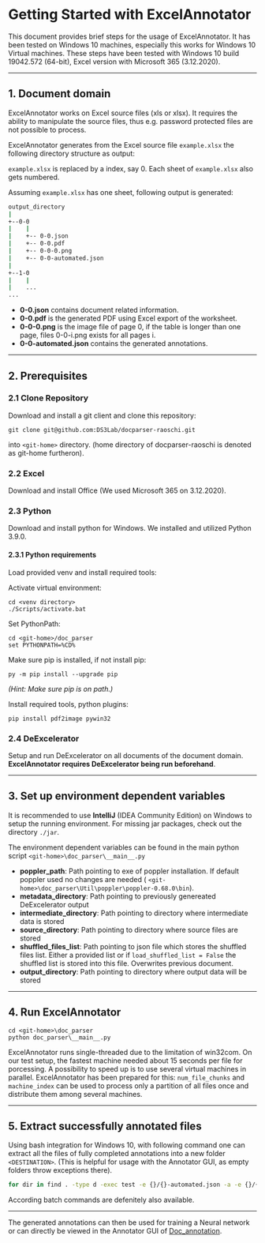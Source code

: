 # Getting Started with ExcelAnnotator

This document provides brief steps for the usage of ExcelAnnotator.
It has been tested on Windows 10 machines, especially this works for Windows 10 Virtual machines.
These steps have been tested with Windows 10 build 19042.572 (64-bit), Excel version with Microsoft 365 (3.12.2020).

---
## 1. Document domain
ExcelAnnotator works on Excel source files (xls or xlsx). It requires the ability to manipulate the source files, thus e.g. password protected files are not possible to process.

ExcelAnnotator generates from the Excel source file `example.xlsx` the following directory structure as output:

`example.xlsx` is replaced by a index, say 0. Each sheet of `example.xlsx` also gets numbered.

Assuming `example.xlsx` has one sheet, following output is generated:

```bash
output_directory
|
+--0-0
|    |
|    +-- 0-0.json
|    +-- 0-0.pdf
|    +-- 0-0-0.png
|    +-- 0-0-automated.json
|
+--1-0
|    |
|    ...
...
```

- **0-0.json** contains document related information.
- **0-0.pdf** is the generated PDF using Excel export of the worksheet.
- **0-0-0.png** is the image file of page 0, if the table is longer than one page, files 0-0-i.png exists for all pages i.
- **0-0-automated.json** contains the generated annotations.

---
## 2. Prerequisites

### **2.1 Clone Repository**
Download and install a git client and clone this repository:
```batch
git clone git@github.com:DS3Lab/docparser-raoschi.git
```
into `<git-home>` directory. (home directory of docparser-raoschi is denoted as git-home furtheron).

### **2.2 Excel**
Download and install Office (We used Microsoft 365 on 3.12.2020).

### **2.3 Python**
Download and install python for Windows. We installed and utilized Python 3.9.0.

#### **2.3.1 Python requirements**
Load provided venv and install required tools:

Activate virtual environment:
```batch
cd <venv directory>
./Scripts/activate.bat
```

Set PythonPath:
```batch
cd <git-home>/doc_parser
set PYTHONPATH=%CD%
```

Make sure pip is installed, if not install pip:
```batch
py -m pip install --upgrade pip
```
*(Hint: Make sure pip is on path.)*

Install required tools, python plugins:
```batch
pip install pdf2image pywin32
```

### **2.4 DeExcelerator**
Setup and run DeExcelerator on all documents of the document domain. **ExcelAnnotator requires DeExcelerator being run beforehand**.

---
## 3. Set up environment dependent variables
It is recommended to use **IntelliJ** (IDEA Community Edition) on Windows to setup the running environment. For missing jar packages, check out the directory `./jar`. 

The environment dependent variables can be found in the main python script `<git-home>\doc_parser\__main__.py`

- **poppler_path**: Path pointing to exe of poppler installation. If default poppler used no changes are needed ( `<git-home>\doc_parser\Util\poppler\poppler-0.68.0\bin`).
- **metadata_directory**: Path pointing to previously genereated DeExcelerator output
- **intermediate_directory**: Path pointing to directory where intermediate data is stored
- **source_directory**: Path pointing to directory where source files are stored
- **shuffled_files_list**: Path pointing to json file which stores the shuffled files list. Either a provided list or if `load_shuffled_list = False` the shuffled list is stored into this file. Overwrites previous document.
- **output_directory**: Path pointing to directory where output data will be stored


---
## 4. Run ExcelAnnotator

```batch
cd <git-home>\doc_parser
python doc_parser\__main__.py
```

ExcelAnnotator runs single-threaded due to the limitation of win32com. On our test setup, the fastest machine needed about 15 seconds per file for porcessing. A possibility to speed up is to use several virtual machines in parallel.
ExcelAnnotator has been prepared for this:
`num_file_chunks` and `machine_index` can be used to process only a partition of all files once and distribute them among several machines.

---
## 5. Extract successfully annotated files

Using bash integration for Windows 10, with following command one can extract all the files of fully completed annotations into a new folder `<DESTINATION>`. (This is helpful for usage with the Annotator GUI, as empty folders throw exceptions there).

```bash
for dir in find . -type d -exec test -e {}/{}-automated.json -a -e {}/{}.json \; -print`; do cp -r $dir <DESTINATION> ; done
```

According batch commands are defenitely also available.

---

The generated annotations can then be used for training a Neural network or can directly be viewed in the Annotator GUI of [Doc_annotation](https://github.com/j-rausch/doc_annotation/tree/master/doc-anno-client).
